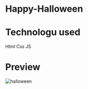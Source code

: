 ﻿# Happy-Halloween

 # Technologu used
 Html
 Css
 JS

 # Preview
 ![halloween](https://github.com/user-attachments/assets/cab03869-cd8a-45b8-a8d2-84513a4166da)

